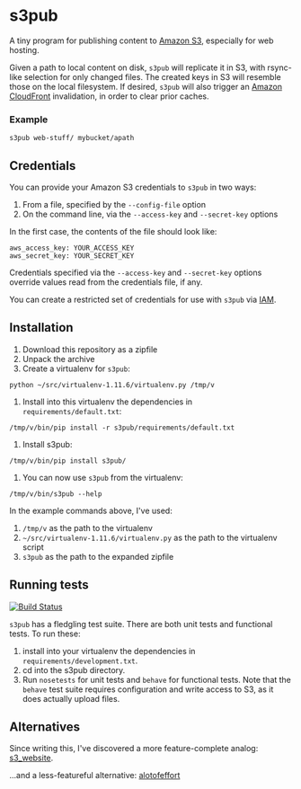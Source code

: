 # s3pub

A tiny program for publishing content to [Amazon S3], especially for web hosting.

Given a path to local content on disk, `s3pub` will replicate it in S3, with rsync-like selection for only changed files. The created keys in S3 will resemble those on the local filesystem. If desired, `s3pub` will also trigger an [Amazon CloudFront] invalidation, in order to clear prior caches.

### Example

```
s3pub web-stuff/ mybucket/apath
```

## Credentials

You can provide your Amazon S3 credentials to `s3pub` in two ways:

1. From a file, specified by the `--config-file` option
1. On the command line, via the `--access-key` and `--secret-key` options

In the first case, the contents of the file should look like:

    aws_access_key: YOUR_ACCESS_KEY
    aws_secret_key: YOUR_SECRET_KEY

Credentials specified via the `--access-key` and `--secret-key` options override values read from the credentials file, if any.

You can create a restricted set of credentials for use with `s3pub` via [IAM].

## Installation

1. Download this repository as a zipfile
1. Unpack the archive
1. Create a virtualenv for `s3pub`:

 `python ~/src/virtualenv-1.11.6/virtualenv.py /tmp/v`
1. Install into this virtualenv the dependencies in `requirements/default.txt`:

 `/tmp/v/bin/pip install -r s3pub/requirements/default.txt`

1. Install s3pub:

 `/tmp/v/bin/pip install s3pub/`

1. You can now use `s3pub` from the virtualenv:
  
  `/tmp/v/bin/s3pub --help`
  
In the example commands above, I've used:

1. `/tmp/v` as the path to the virtualenv
1. `~/src/virtualenv-1.11.6/virtualenv.py` as the path to the virtualenv script
1. `s3pub` as the path to the expanded zipfile

## Running tests

[![Build Status](https://travis-ci.org/marmida/s3pub.svg?branch=master)](https://travis-ci.org/marmida/s3pub)

`s3pub` has a fledgling test suite. There are both unit tests and functional tests. To run these:

1. install into your virtualenv the dependencies in `requirements/development.txt`.
1. cd into the s3pub directory.
1. Run `nosetests` for unit tests and `behave` for functional tests. Note that the `behave` test suite requires configuration and write access to S3, as it does actually upload files.

## Alternatives

Since writing this, I've discovered a more feature-complete analog: [s3_website](https://github.com/laurilehmijoki/s3_website).

...and a less-featureful alternative: [alotofeffort](https://github.com/audreyr/alotofeffort)

[IAM]: http://aws.amazon.com/iam/
[Amazon S3]: http://aws.amazon.com/s3/
[Amazon CloudFront]: http://aws.amazon.com/cloudfront/
